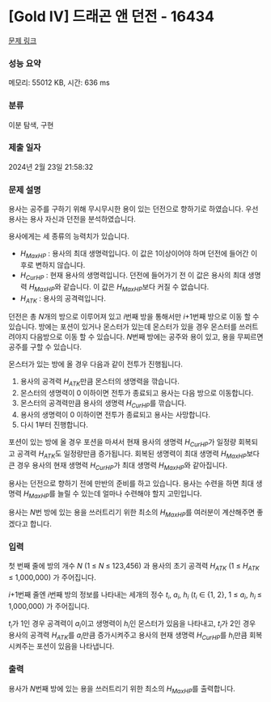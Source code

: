 # [Gold IV] 드래곤 앤 던전 - 16434 

[문제 링크](https://www.acmicpc.net/problem/16434) 

### 성능 요약

메모리: 55012 KB, 시간: 636 ms

### 분류

이분 탐색, 구현

### 제출 일자

2024년 2월 23일 21:58:32

### 문제 설명

<p>용사는 공주를 구하기 위해 무시무시한 용이 있는 던전으로 향하기로 하였습니다. 우선 용사는 용사 자신과 던전을 분석하였습니다.</p>

<p>용사에게는 세 종류의 능력치가 있습니다. </p>

<ul>
	<li><em>H<sub>MaxHP</sub></em> : 용사의 최대 생명력입니다. 이 값은 1이상이어야 하며 던전에 들어간 이후로 변하지 않습니다.</li>
	<li><em>H<sub>CurHP</sub></em> : 현재 용사의 생명력입니다. 던전에 들어가기 전 이 값은 용사의 최대 생명력 <em>H<sub>MaxHP</sub></em>와 같습니다. 이 값은 <em>H<sub>MaxHP</sub></em>보다 커질 수 없습니다.</li>
	<li><em>H<sub>ATK</sub></em> : 용사의 공격력입니다.</li>
</ul>

<p>던전은 총 <em>N</em>개의 방으로 이루어져 있고 <em>i</em>번째 방을 통해서만 <em>i</em>+1번째 방으로 이동 할 수 있습니다. 방에는 포션이 있거나 몬스터가 있는데 몬스터가 있을 경우 몬스터를 쓰러트려야지 다음방으로 이동 할 수 있습니다. <em>N</em>번째 방에는 공주와 용이 있고, 용을 무찌르면 공주를 구할 수 있습니다.</p>

<p>몬스터가 있는 방에 올 경우 다음과 같이 전투가 진행됩니다.</p>

<ol>
	<li>용사의 공격력 <em>H<sub>ATK</sub></em>만큼 몬스터의 생명력을 깎습니다.</li>
	<li>몬스터의 생명력이 0 이하이면 전투가 종료되고 용사는 다음 방으로 이동합니다.</li>
	<li>몬스터의 공격력만큼 용사의 생명력 <em>H<sub>CurHP</sub></em>를 깎습니다.</li>
	<li>용사의 생명력이 0 이하이면 전투가 종료되고 용사는 사망합니다.</li>
	<li>다시 1부터 진행합니다.</li>
</ol>

<p>포션이 있는 방에 올 경우 포션을 마셔서 현재 용사의 생명력 <em>H<sub>CurHP</sub></em>가 일정량 회복되고 공격력 <em>H<sub>ATK</sub></em>도 일정량만큼 증가됩니다. 회복된 생명력이 최대 생명력 <em>H<sub>MaxHP</sub></em>보다 큰 경우 용사의 현재 생명력 <em>H<sub>CurHP</sub></em>가 최대 생명력 <em>H<sub>MaxHP</sub></em>와 같아집니다.</p>

<p>용사는 던전으로 향하기 전에 만반의 준비를 하고 있습니다. 용사는 수련을 하면 최대 생명력 <em>H<sub>MaxHP</sub></em>를 늘릴 수 있는데 얼마나 수련해야 할지 고민입니다.</p>

<p>용사는 <em>N</em>번 방에 있는 용을 쓰러트리기 위한 최소의 <em>H<sub>MaxHP</sub></em>를 여러분이 계산해주면 좋겠다고 합니다.</p>

### 입력 

 <p>첫 번째 줄에 방의 개수 <em>N </em>(1 ≤ <em>N<sub>  </sub></em>≤ 123,456) 과 용사의 초기 공격력 <em>H<sub>ATK</sub></em> (1 ≤ <em>H<sub>ATK  </sub></em>≤ 1,000,000) 가 주어집니다.</p>

<p><em>i</em>+1번째 줄엔 <em>i</em>번째 방의 정보를 나타내는 세개의 정수 <em>t<sub><span style="font-size: 10.8333px;">i</span></sub></em>, <em>a<sub>i</sub></em>, <em>h<sub>i</sub></em> (<em>t<sub><span style="font-size: 10.8333px;">i</span></sub></em> ∈ {1, 2}, 1 ≤ <em>a<sub>i</sub></em>, <em>h<sub>i  </sub></em>≤ 1,000,000) 가 주어집니다. </p>

<p><em>t<sub><span style="font-size: 10.8333px;">i</span></sub></em>가 1인 경우 공격력이 <em>a<sub>i</sub></em>이고 생명력이 <em>h<sub>i</sub></em>인 몬스터가 있음을 나타내고, <em>t<sub><span style="font-size: 10.8333px;">i</span></sub></em>가 2인 경우 용사의 공격력 <em>H<sub>ATK</sub></em>를 <em>a<sub>i</sub></em>만큼 증가시켜주고 용사의 현재 생명력 <em>H<sub>CurHP</sub></em>를 <em>h<sub>i</sub></em>만큼 회복시켜주는 포션이 있음을 나타냅니다.</p>

### 출력 

 <p>용사가 <em>N</em>번째 방에 있는 용을 쓰러트리기 위한 최소의 <em>H<sub>MaxHP</sub></em>를 출력합니다.</p>

